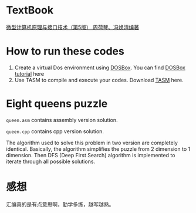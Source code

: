 # TextBook

[微型计算机原理与接口技术（第5版） 周荷琴、冯焕清编著](https://baike.baidu.com/item/%E5%BE%AE%E5%9E%8B%E8%AE%A1%E7%AE%97%E6%9C%BA%E5%8E%9F%E7%90%86%E4%B8%8E%E6%8E%A5%E5%8F%A3%E6%8A%80%E6%9C%AF%EF%BC%88%E7%AC%AC5%E7%89%88%EF%BC%89/13237881)

# How to run these codes

1. Create a virtual Dos environment using [DOSBox](https://www.dosbox.com/). You can find  [DOSBox tutorial](https://www.dosbox.com/wiki/Basic_Setup_and_Installation_of_DosBox) here 
2. Use TASM to compile and execute your codes. Download [TASM](http://trimtab.ca/2010/tech/tasm-5-intel-8086-turbo-assembler-download/) here.

# Eight queens puzzle

`queen.asm` contains assembly version solution.

`queen.cpp` contains cpp version solution.

The algorithm used to solve this problem in two version are completely identical. Basically, the algorithm simplifies the puzzle from 2 dimension to 1 dimension. Then DFS (Deep First Search) algorithm is implemented to iterate through all possible solutions.

# 感想

汇编真的是有点意思啊，勤学多练，越写越熟。